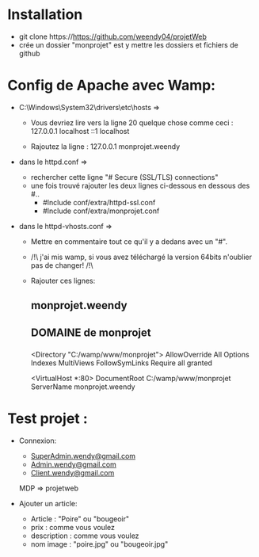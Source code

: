 Installation
============

- git clone https://https://github.com/weendy04/projetWeb
- crée un dossier "monprojet" est y mettre les dossiers et fichiers de github 


Config de Apache avec Wamp:
===========================
- C:\Windows\System32\drivers\etc\hosts => 
	- Vous devriez lire vers la ligne 20 quelque chose comme ceci :
		127.0.0.1 localhost
		::1 localhost

	- Rajoutez la ligne :
	127.0.0.1 monprojet.weendy 

- dans le httpd.conf => 
	- rechercher cette ligne "# Secure (SSL/TLS) connections"
	- une fois trouvé rajouter les deux lignes ci-dessous en dessous des #..
		- #Include conf/extra/httpd-ssl.conf
		- #Include conf/extra/monprojet.conf
- dans le httpd-vhosts.conf => 
	- Mettre en commentaire tout ce qu'il y a dedans avec  un "#". 
	- /!\ j'ai mis wamp, si vous avez téléchargé la version 64bits n'oublier pas de changer! /!\
	- Rajouter ces lignes:
		#####
		## monprojet.weendy
		## DOMAINE de monprojet
		#####

		<Directory "C:/wamp/www/monprojet">
		AllowOverride All
		Options Indexes MultiViews FollowSymLinks
		Require all granted
		</Directory>

		<VirtualHost *:80>
		DocumentRoot C:/wamp/www/monprojet
		ServerName monprojet.weendy
		</VirtualHost>
		
Test projet :
=============
 - Connexion: 
   - SuperAdmin.wendy@gmail.com
   - Admin.wendy@gmail.com
   - Client.wendy@gmail.com
   
   MDP => projetweb
 
 - Ajouter un article:
   - Article : "Poire" ou "bougeoir"
   - prix : comme vous voulez
   - description : comme vous voulez
   - nom image : "poire.jpg" ou "bougeoir.jpg"
